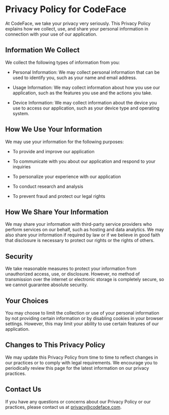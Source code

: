 # Privacy Policy for CodeFace

At CodeFace, we take your privacy very seriously. This Privacy Policy explains how we collect, use, and share your personal information in connection with your use of our application.

## Information We Collect

We collect the following types of information from you:

- Personal Information: We may collect personal information that can be used to identify you, such as your name and email address.

- Usage Information: We may collect information about how you use our application, such as the features you use and the actions you take.

- Device Information: We may collect information about the device you use to access our application, such as your device type and operating system.

## How We Use Your Information

We may use your information for the following purposes:

- To provide and improve our application

- To communicate with you about our application and respond to your inquiries

- To personalize your experience with our application

- To conduct research and analysis

- To prevent fraud and protect our legal rights

## How We Share Your Information

We may share your information with third-party service providers who perform services on our behalf, such as hosting and data analytics. We may also share your information if required by law or if we believe in good faith that disclosure is necessary to protect our rights or the rights of others.

## Security

We take reasonable measures to protect your information from unauthorized access, use, or disclosure. However, no method of transmission over the internet or electronic storage is completely secure, so we cannot guarantee absolute security.

## Your Choices

You may choose to limit the collection or use of your personal information by not providing certain information or by disabling cookies in your browser settings. However, this may limit your ability to use certain features of our application.

## Changes to This Privacy Policy

We may update this Privacy Policy from time to time to reflect changes in our practices or to comply with legal requirements. We encourage you to periodically review this page for the latest information on our privacy practices.

## Contact Us

If you have any questions or concerns about our Privacy Policy or our practices, please contact us at [privacy@codeface.com](mailto:privacy@codeface.com).
